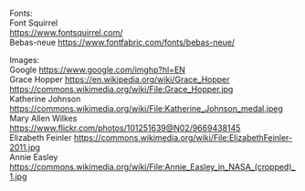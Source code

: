 Fonts:  
Font Squirrel  
https://www.fontsquirrel.com/  
Bebas-neue https://www.fontfabric.com/fonts/bebas-neue/  

Images:  
Google
https://www.google.com/imghp?hl=EN  
Grace Hopper https://en.wikipedia.org/wiki/Grace_Hopper  
https://commons.wikimedia.org/wiki/File:Grace_Hopper.jpg  
Katherine Johnson https://commons.wikimedia.org/wiki/File:Katherine_Johnson_medal.jpeg  
Mary Allen Wilkes https://www.flickr.com/photos/101251639@N02/9669438145  
Elizabeth Feinler https://commons.wikimedia.org/wiki/File:ElizabethFeinler-2011.jpg  
Annie Easley  https://commons.wikimedia.org/wiki/File:Annie_Easley_in_NASA_(cropped)_1.jpg  


